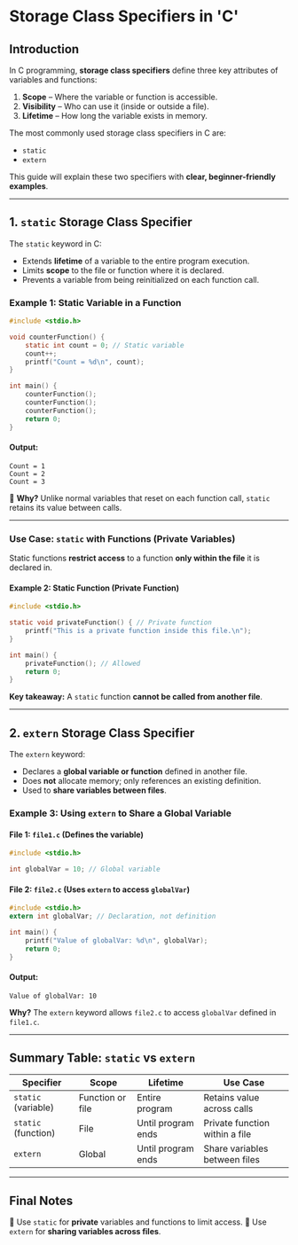 # **Storage Class Specifiers in 'C'**

## **Introduction**
In C programming, **storage class specifiers** define three key attributes of variables and functions:

1. **Scope** – Where the variable or function is accessible.
2. **Visibility** – Who can use it (inside or outside a file).
3. **Lifetime** – How long the variable exists in memory.

The most commonly used storage class specifiers in C are:
- `static`
- `extern`

This guide will explain these two specifiers with **clear, beginner-friendly examples**.

---

## **1. `static` Storage Class Specifier**
The `static` keyword in C:
- Extends **lifetime** of a variable to the entire program execution.
- Limits **scope** to the file or function where it is declared.
- Prevents a variable from being reinitialized on each function call.

### **Example 1: Static Variable in a Function**
```c
#include <stdio.h>

void counterFunction() {
    static int count = 0; // Static variable
    count++;
    printf("Count = %d\n", count);
}

int main() {
    counterFunction();
    counterFunction();
    counterFunction();
    return 0;
}
```
#### **Output:**
```
Count = 1
Count = 2
Count = 3
```
🔹 **Why?** Unlike normal variables that reset on each function call, `static` retains its value between calls.

---

### **Use Case: `static` with Functions (Private Variables)**
Static functions **restrict access** to a function **only within the file** it is declared in.

#### **Example 2: Static Function (Private Function)**
```c
#include <stdio.h>

static void privateFunction() { // Private function
    printf("This is a private function inside this file.\n");
}

int main() {
    privateFunction(); // Allowed
    return 0;
}
```
 **Key takeaway:** A `static` function **cannot be called from another file**.

---

## **2. `extern` Storage Class Specifier**
The `extern` keyword:
- Declares a **global variable or function** defined in another file.
- Does **not** allocate memory; only references an existing definition.
- Used to **share variables between files**.

### **Example 3: Using `extern` to Share a Global Variable**
#### **File 1: `file1.c` (Defines the variable)**
```c
#include <stdio.h>

int globalVar = 10; // Global variable
```

#### **File 2: `file2.c` (Uses `extern` to access `globalVar`)**
```c
#include <stdio.h>
extern int globalVar; // Declaration, not definition

int main() {
    printf("Value of globalVar: %d\n", globalVar);
    return 0;
}
```
#### **Output:**
```
Value of globalVar: 10
```
 **Why?** The `extern` keyword allows `file2.c` to access `globalVar` defined in `file1.c`.

---

## **Summary Table: `static` vs `extern`**
| Specifier | Scope | Lifetime | Use Case |
|-----------|--------|-----------|------------|
| `static` (variable) | Function or file | Entire program | Retains value across calls |
| `static` (function) | File | Until program ends | Private function within a file |
| `extern` | Global | Until program ends | Share variables between files |

---

## **Final Notes**
🔹 Use `static` for **private** variables and functions to limit access.
🔹 Use `extern` for **sharing variables across files**.